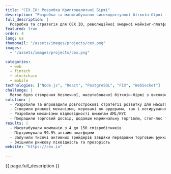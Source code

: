 ```yaml
---
title: "CEX.IO: Розробка Криптовалютної Біржі"
description: "Розробка та масштабування високодоступної біткоін-біржі з 99.9% аптаймом"
full_description: |
  Розробка та стратегія для CEX.IO, революційної хмарної майнінг-платформи, що перетворилася на провідну криптовалютну біржу, відому своїм 99.9% аптаймом та високодоступними сервісами. Проект був зосереджений на створенні надійної торгової платформи, покращенні ліквідності та впровадженні передових функцій, таких як ринкові механізми, керовані ордерами та котируваннями. Крім того, була реалізована глобальна система відповідності AML/KYC, що забезпечує регуляторну відповідність при масштабуванні операцій для підтримки тисяч активних трейдерів.
featured: true
order: 4
lang: ua
thumbnail: "/assets/images/projects/cex.png"
images:
  - "/assets/images/projects/cex.png"

categories:
  - web
  - fintech
  - blockchain
  - mobile
technologies: ["Node.js", "React", "PostgreSQL", "FIX", "WebSocket"]
challenge: |
  Метою було створення безпечної, масштабованої біткоін-біржі з високою доступністю та суворою відповідністю регуляторним вимогам. Ключові завдання включали забезпечення ліквідності, задоволення потреб різних груп трейдерів та підтримку прозорості в умовах волатильного ринку.
solution: |
  - Розробили та впровадили довгострокові стратегії розвитку для масштабованості
  - Створили ринкові механізми, керовані як ордерами, так і котируваннями, для покращення ліквідності
  - Розробили механізми відповідності вимогам AML/KYC
  - Покращили торговий досвід, додавши маржинальну торгівлю, стоп-лос та тейк-профіт ордери
results: |
  - Масштабували компанію з 4 до 150 співробітників
  - Підтримували 99.9% аптайм платформи
  - Залучили тисячі активних трейдерів завдяки передовим торговим функціям
  - Зміцнили ринкову ліквідність та прозорість
website: "https://cex.io"

---
```


{{ page.full_description }} 